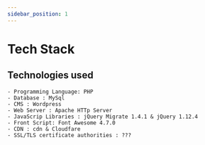 ```yaml
---
sidebar_position: 1
---
```


# Tech Stack

## Technologies used

```mdx title="List"
- Programming Language: PHP
- Database : MySql
- CMS : Wordpress
- Web Server : Apache HTTp Server
- JavaScrip Libraries : jQuery Migrate 1.4.1 & jQuery 1.12.4
- Front Script: Font Awesome 4.7.0
- CDN : cdn & Cloudfare
- SSL/TLS certificate authorities : ???
```
